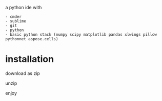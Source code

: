 a python ide with

	- cmder
	- sublime
	- git
	- python
	- basic python stack (numpy scipy matplotlib pandas xlwings pillow pythonnet aspose.cells)

# installation
	
download as zip

unzip

enjoy
